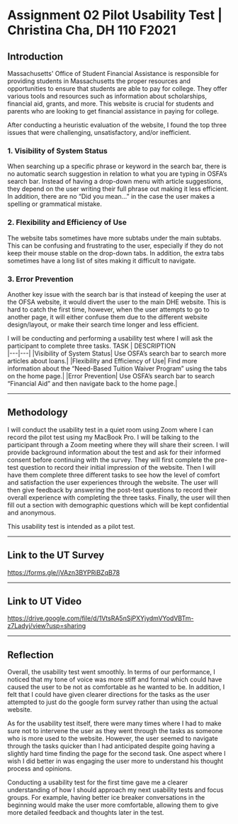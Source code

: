 # Assignment 02 Pilot Usability Test | Christina Cha, DH 110 F2021 


## Introduction
Massachusetts' Office of Student Financial Assistance is responsible for providing students in Massachusetts the proper resources and opportunities to ensure that students are able to pay for college. They offer various tools and resources such as information about scholarships, financial aid, grants, and more. This website is crucial for students and parents who are looking to get financial assistance in paying for college. 

After conducting a heuristic evaluation of the website, I found the top three issues that were challenging, unsatisfactory, and/or inefficient. 

### 1. Visibility of System Status
When searching up a specific phrase or keyword in the search bar, there is no automatic search suggestion in relation to what you are typing in OSFA’s search bar. Instead of having a drop-down menu with article suggestions, they depend on the user writing their full phrase out making it less efficient. In addition, there are no “Did you mean…” in the case the user makes a spelling or grammatical mistake. 

### 2. Flexibility and Efficiency of Use
The website tabs sometimes have more subtabs under the main subtabs. This can be confusing and frustrating to the user, especially if they do not keep their mouse stable on the drop-down tabs. In addition, the extra tabs sometimes have a long list of sites making it difficult to navigate. 

### 3. Error Prevention
Another key issue with the search bar is that instead of keeping the user at the OFSA website, it would divert the user to the main DHE website. This is hard to catch the first time, however, when the user attempts to go to another page, it will either confuse them due to the different website design/layout, or make their search time longer and less efficient.

I will be conducting and performing a usability test where I will ask the participant to complete three tasks. 
TASK | DESCRIPTION  
|---|---|
|Visibility of System Status| Use OSFA’s search bar to search more articles about loans.|
|Flexibility and Efficiency of Use| Find more information about the “Need-Based Tuition Waiver Program” using the tabs on the home page.| 
|Error Prevention| Use OSFA’s search bar to search “Financial Aid” and then navigate back to the home page.| 

---
## Methodology
I will conduct the usability test in a quiet room using Zoom where I can record the pilot test using my MacBook Pro. I will be talking to the participant through a Zoom meeting where they will share their screen. I will provide background information about the test and ask for their informed consent before continuing with the survey. They will first complete the pre-test question to record their initial impression of the website. Then I will have them complete three different tasks to see how the level of comfort and satisfaction the user experiences through the website. The user will then give feedback by answering the post-test questions to record their overall experience with completing the three tasks. Finally, the user will then fill out a section with demographic questions which will be kept confidential and anonymous. 

This usability test is intended as a pilot test.

---
## Link to the UT Survey
https://forms.gle/jVAzn3BYPRiBZqB78 

---
## Link to UT Video
https://drive.google.com/file/d/1VtsRA5nSjPXYjydmVYodVBTm-z7Ladyj/view?usp=sharing

---
## Reflection
Overall, the usability test went smoothly. In terms of our performance, I noticed that my tone of voice was more stiff and formal which could have caused the user to be not as comfortable as he wanted to be. In addition, I felt that I could have given clearer directions for the tasks as the user attempted to just do the google form survey rather than using the actual website.  

As for the usability test itself, there were many times where I had to make sure not to intervene the user as they went through the tasks as someone who is more used to the website. However, the user seemed to navigate through the tasks quicker than I had anticipated despite going having a slightly hard time finding the page for the second task. One aspect where I wish I did better in was engaging the user more to understand his thought process and opinions. 

Conducting a usability test for the first time gave me a clearer understanding of how I should approach my next usability tests and focus groups. For example, having better ice breaker conversations in the beginning would make the user more comfortable, allowing them to give more detailed feedback and thoughts later in the test. 

